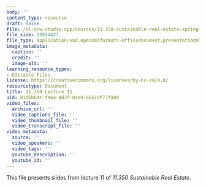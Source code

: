 ```yaml
---
body: ''
content_type: resource
draft: false
file: /ol-ocw-studio-app/courses/11-350-sustainable-real-estate-spring-2023/mit11_350_s23_lec11.pptx
file_size: 25914427
file_type: application/vnd.openxmlformats-officedocument.presentationml.presentation
image_metadata:
  caption: ''
  credit: ''
  image-alt: ''
learning_resource_types:
- Editable Files
license: https://creativecommons.org/licenses/by-nc-sa/4.0/
resourcetype: Document
title: 11.350 Lecture 11
uid: 81dbb84c-fa64-4d3f-84a9-66519f77fa0d
video_files:
  archive_url: ''
  video_captions_file: ''
  video_thumbnail_file: ''
  video_transcript_file: ''
video_metadata:
  source: ''
  video_speakers: ''
  video_tags: ''
  youtube_description: ''
  youtube_id: ''
---
```

This file presents slides from lecture 11 of *11.350 Sustainable Real Estate*.